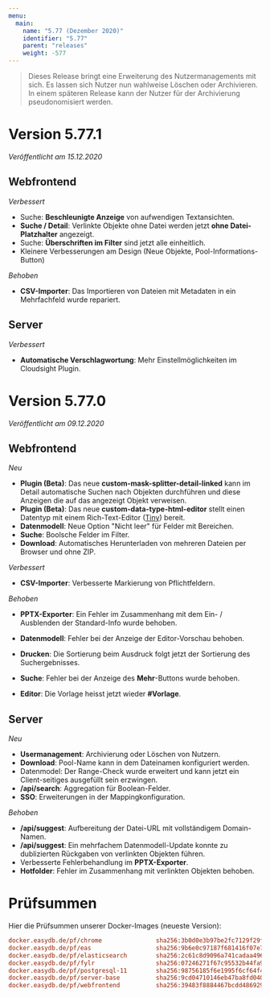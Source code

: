 ```yaml
---
menu:
  main:
    name: "5.77 (Dezember 2020)"
    identifier: "5.77"
    parent: "releases"
    weight: -577
---
```


> Dieses Release bringt eine Erweiterung des Nutzermanagements mit sich. Es lassen sich Nutzer nun wahlweise Löschen oder Archivieren. In einem späteren Release kann der Nutzer für der Archivierung pseudonomisiert werden.

# Version 5.77.1

*Veröffentlicht am 15.12.2020*

## Webfrontend

*Verbessert*

* Suche: **Beschleunigte Anzeige** von aufwendigen Textansichten.
* **Suche / Detail**: Verlinkte Objekte ohne Datei werden jetzt **ohne Datei-Platzhalter** angezeigt.
* Suche: **Überschriften im Filter** sind jetzt alle einheitlich.
* Kleinere Verbesserungen am Design (Neue Objekte, Pool-Informations-Button)

*Behoben*

* **CSV-Importer**: Das Importieren von Dateien mit Metadaten in ein Mehrfachfeld wurde repariert.

## Server

*Verbessert*

* **Automatische Verschlagwortung**: Mehr Einstellmöglichkeiten im Cloudsight Plugin. 

# Version 5.77.0

*Veröffentlicht am 09.12.2020*

## Webfrontend

*Neu*

* **Plugin (Beta)**: Das neue **custom-mask-splitter-detail-linked** kann im Detail automatische Suchen nach Objekten durchführen und diese Anzeigen die auf das angezeigt Objekt verweisen.
* **Plugin (Beta)**: Das neue **custom-data-type-html-editor** stellt einen Datentyp mit einem Rich-Text-Editor ([Tiny](https://www.tiny.cloud/)) bereit.
* **Datenmodell**: Neue Option "Nicht leer" für Felder mit Bereichen.
* **Suche**: Boolsche Felder im Filter.
* **Download**: Automatisches Herunterladen von mehreren Dateien per Browser und ohne ZIP.

*Verbessert*

* **CSV-Importer**: Verbesserte Markierung von Pflichtfeldern.

*Behoben*

* **PPTX-Exporter**: Ein Fehler im Zusammenhang mit dem Ein- / Ausblenden der Standard-Info wurde behoben.

* **Datenmodell**: Fehler bei der Anzeige der Editor-Vorschau behoben.
* **Drucken**: Die Sortierung beim Ausdruck folgt jetzt der Sortierung des Suchergebnisses.
* **Suche**: Fehler bei der Anzeige des **Mehr**-Buttons wurde behoben.
* **Editor**: Die Vorlage heisst jetzt wieder **#Vorlage**.

## Server

*Neu*

* **Usermanagement**: Archivierung oder Löschen von Nutzern.
* **Download**: Pool-Name kann in dem Dateinamen konfiguriert werden.
* Datenmodel: Der Range-Check wurde erweitert und kann jetzt ein Client-seitiges ausgefüllt sein erzwingen.
* **/api/search**: Aggregation für Boolean-Felder.
* **SSO**: Erweiterungen in der Mappingkonfiguration.

*Behoben*

* **/api/suggest**: Aufbereitung der Datei-URL mit vollständigem Domain-Namen.
* **/api/suggest**: Ein mehrfachem Datenmodell-Update konnte zu dublizierten Rückgaben von verlinkten Objekten führen.
* Verbesserte Fehlerbehandlung im **PPTX-Exporter**.
* **Hotfolder**: Fehler im Zusammenhang mit verlinkten Objekten behoben.

# Prüfsummen

Hier die Prüfsummen unserer Docker-Images (neueste Version):

```ini
docker.easydb.de/pf/chrome               sha256:3b0d0e3b97be2fc7129f29f56434608f6fcb3a213b2f7cfe042eccd6adbe6d0b
docker.easydb.de/pf/eas                  sha256:9b6e0c97187f681416f07e75e13a5641785f1649d569d5c4e81364fde56535d4
docker.easydb.de/pf/elasticsearch        sha256:2c61c8d9096a741cadaa496861ae13bdc4ce808995710a2849c29e25160350c3
docker.easydb.de/pf/fylr                 sha256:07246271f67c95532b44fa962eabe08eb4d0cf33fa58c96d046dc18d51b8dfc2
docker.easydb.de/pf/postgresql-11        sha256:98756185f6e1995f6cf64f46d1190968f771311967187dd5bf5c433157517290
docker.easydb.de/pf/server-base          sha256:9cd04710146eb47ba8fd040bc0d613b7bc6d3d659060307c14009526f7b76011
docker.easydb.de/pf/webfrontend          sha256:39483f8884467bcdd486929dec8faf9f7faf2342f286315f414b68232dab9011
```

